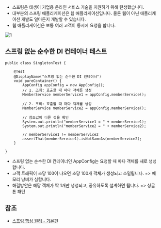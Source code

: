 * 스프링은 태생이 기업용 온라인 서비스 기술을 지원하기 위해 탄생했습니다.
* 대부분의 스프링 애플리케이션은 웹 애플리케이션입니다. 물론 웹이 아닌 애플리케이션 개발도 얼마든지 개발할 수 있습니다.
* 웹 애플리케이션은 보통 여러 고객이 동시에 요청을 합니다.   

![1](https://raw.githubusercontent.com/smpark1020/tistory/master/Spring/%5B%EC%8A%A4%ED%94%84%EB%A7%81%20%ED%95%B5%EC%8B%AC%20%EC%9B%90%EB%A6%AC%20-%20%EA%B8%B0%EB%B3%B8%ED%8E%B8%5D%20%EC%9B%B9%20%EC%95%A0%ED%94%8C%EB%A6%AC%EC%BC%80%EC%9D%B4%EC%85%98%EA%B3%BC%20%EC%8B%B1%EA%B8%80%ED%86%A4/1.PNG)   

## 스프링 없는 순수한 DI 컨테이너 테스트
```
public class SingletonTest {

    @Test
    @DisplayName("스프링 없는 순수한 DI 컨테이너")
    void pureContainer() {
        AppConfig appConfig = new AppConfig();
        // 1. 조회: 호출할 때 마다 객체를 생성
        MemberService memberService1 = appConfig.memberService();

        // 2. 조회: 호출할 때 마다 객체를 생성
        MemberService memberService2 = appConfig.memberService();

        // 참조값이 다른 것을 확인
        System.out.println("memberService1 = " + memberService1);
        System.out.println("memberService2 = " + memberService2);

        // memberService1 != memberService2
        assertThat(memberService1).isNotSameAs(memberService2);
    }

}
```
* 스프링 없는 순수한 DI 컨테이너인 AppConfig는 요청할 때 마다 객체를 새로 생성합니다.
* 고객 트래픽이 초당 100이 나오면 초당 100개 객체가 생성되고 소멸됩니다. => 메모리 낭비가 심합니다.
* 해결방안은 해당 객체가 딱 1개만 생성되고, 공유하도록 설계하면 됩니다. => 싱글톤 패턴

## 참조
* [스프링 핵심 원리 - 기본편](https://www.inflearn.com/course/%EC%8A%A4%ED%94%84%EB%A7%81-%ED%95%B5%EC%8B%AC-%EC%9B%90%EB%A6%AC-%EA%B8%B0%EB%B3%B8%ED%8E%B8/dashboard)